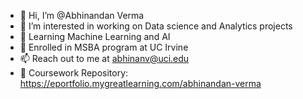 - 👋 Hi, I’m @Abhinandan Verma
- 👀 I’m interested in working on Data science and Analytics projects
- 🌱 Learning Machine Learning and AI
- 🦧 Enrolled in MSBA program at UC Irvine
- 📫 Reach out to me at abhinanv@uci.edu
- 🥊 Coursework Repository: https://eportfolio.mygreatlearning.com/abhinandan-verma 
<!---
AbhinandanV8/AbhinandanV8 is a ✨ special ✨ repository because its `README.md` (this file) appears on your GitHub profile.
You can click the Preview link to take a look at your changes.
--->
